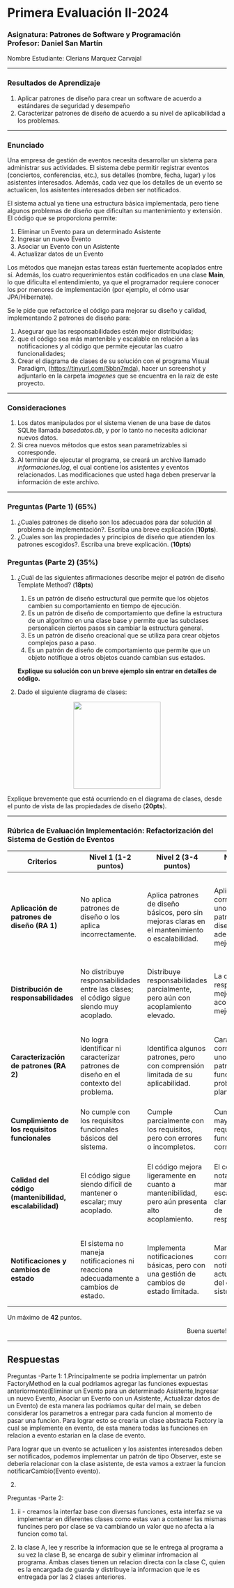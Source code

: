 # Primera Evaluación II-2024

### Asignatura: Patrones de Software y Programación <br> Profesor: Daniel San Martín
Nombre Estudiante: Clerians Marquez Carvajal

<hr>

### Resultados de Aprendizaje

1.	Aplicar patrones de diseño para crear un software de acuerdo a estándares de seguridad y desempeño
2.  Caracterizar patrones de diseño de acuerdo a su nivel de aplicabilidad a los problemas.

<hr>

### Enunciado

Una empresa de gestión de eventos necesita desarrollar un sistema para administrar sus actividades. 
El sistema debe permitir registrar eventos (conciertos, conferencias, etc.), sus detalles (nombre, fecha, lugar) y 
los asistentes interesados. Además, cada vez que los detalles de un evento se actualicen, los asistentes interesados 
deben ser notificados.

El sistema actual ya tiene una estructura básica implementada, pero tiene algunos problemas de diseño que dificultan 
su mantenimiento y extensión. El código que se proporciona permite:

1. Eliminar un Evento para un determinado Asistente
2. Ingresar un nuevo Evento
3. Asociar un Evento con un Asistente
4. Actualizar datos de un Evento

Los métodos que manejan estas tareas están fuertemente acoplados entre sí. Además, los cuatro requerimientos 
están codificados en una clase **Main**, lo que dificulta el entendimiento, ya que el programador requiere
conocer los por menores de implementación (por ejemplo, el cómo usar JPA/Hibernate).

Se le pide que refactorice el código para mejorar su diseño y calidad, implementando 2 patrones de diseño 
para: 
 1. Asegurar que las responsabilidades estén mejor distribuidas; 
 2. que el código sea más mantenible y escalable en relación a las notificaciones y al código que permite ejecutar las cuatro funcionalidades; 
 3. Crear el diagrama de clases de su solución con el programa Visual Paradigm, (https://tinyurl.com/5bbn7mda), hacer 
un screenshot y adjuntarlo en la carpeta _imagenes_ que se encuentra en la raiz de este proyecto.
<hr>

### Consideraciones

1. Los datos manipulados por el sistema vienen de una base de datos SQLite llamada _basedatos.db_,
y por lo tanto no necesita adicionar nuevos datos. 
2. Si crea nuevos métodos que estos sean parametrizables si corresponde.
3. Al terminar de ejecutar el programa, se creará un archivo llamado _informaciones.log_,
el cual contiene los asistentes y eventos relacionados. Las modificaciones que usted
haga deben preservar la información de este archivo.
<hr>

### Preguntas (Parte 1) (65%)

1. ¿Cuales patrones de diseño son los adecuados para dar solución al problema de implementación?. Escriba una breve explicación (**10pts**).
2. ¿Cuales son las propiedades y principios de diseño que atienden los patrones escogidos?. Escriba una breve explicación. (**10pts**)

### Preguntas (Parte 2) (35%)

1. ¿Cuál de las siguientes afirmaciones describe mejor el patrón de diseño Template Method? (**18pts**)
   1. Es un patrón de diseño estructural que permite que los objetos cambien su comportamiento en tiempo de ejecución.
   2. Es un patrón de diseño de comportamiento que define la estructura de un algoritmo en una clase base y permite que 
   las subclases personalicen ciertos pasos sin cambiar la estructura general.
   3. Es un patrón de diseño creacional que se utiliza para crear objetos complejos paso a paso.
   4. Es un patrón de diseño de comportamiento que permite que un objeto notifique a otros objetos cuando cambian sus estados.
   
   **Explique su solución con un breve ejemplo sin entrar en detalles de código.**
2. Dado el siguiente diagrama de clases:

<p align="center">
<img src="imagenes/1.png" width="200">
</p>

Explique brevemente que está ocurriendo en el diagrama de clases, desde el punto de vista de las propiedades de diseño (**20pts**).

<hr>

### Rúbrica de Evaluación Implementación: Refactorización del Sistema de Gestión de Eventos

| **Criterios**                                           | **Nivel 1 (1-2 puntos)**                                                                 | **Nivel 2 (3-4 puntos)**                                                                 | **Nivel 3 (5-6 puntos)**                                                                 | **Nivel 4 (7 puntos)**                                                                  |
|---------------------------------------------------------|------------------------------------------------------------------------------------------|------------------------------------------------------------------------------------------|------------------------------------------------------------------------------------------|------------------------------------------------------------------------------------------|
| **Aplicación de patrones de diseño (RA 1)**             | No aplica patrones de diseño o los aplica incorrectamente.                               | Aplica patrones de diseño básicos, pero sin mejoras claras en el mantenimiento o escalabilidad. | Aplica correctamente uno o más patrones de diseño adecuados, con mejoras visibles.        | Aplica varios patrones de diseño de forma efectiva, mejorando claramente el mantenimiento, escalabilidad y calidad del sistema. |
| **Distribución de responsabilidades**                   | No distribuye responsabilidades entre las clases; el código sigue siendo muy acoplado.    | Distribuye responsabilidades parcialmente, pero aún con acoplamiento elevado.             | La distribución de responsabilidades mejora, con menor acoplamiento y mejor cohesión.     | Excelente distribución de responsabilidades, logrando un código desacoplado y fácil de entender. |
| **Caracterización de patrones (RA 2)**                  | No logra identificar ni caracterizar patrones de diseño en el contexto del problema.      | Identifica algunos patrones, pero con comprensión limitada de su aplicabilidad.           | Caracteriza correctamente uno o más patrones en función del problema planteado.          | Caracteriza y justifica adecuadamente la aplicabilidad de los patrones usados para resolver el problema de manera eficiente. |
| **Cumplimiento de los requisitos funcionales**          | No cumple con los requisitos funcionales básicos del sistema.                            | Cumple parcialmente con los requisitos, pero con errores o incompletos.                  | Cumple con la mayoría de los requisitos funcionales correctamente.                       | Cumple con todos los requisitos funcionales del sistema sin errores.                     |
| **Calidad del código (mantenibilidad, escalabilidad)**  | El código sigue siendo difícil de mantener o escalar; muy acoplado.                      | El código mejora ligeramente en cuanto a mantenibilidad, pero aún presenta alto acoplamiento. | El código es notablemente más mantenible y escalable, con una clara separación de responsabilidades. | El código es altamente mantenible y escalable, con una excelente separación de responsabilidades y bajo acoplamiento. |
| **Notificaciones y cambios de estado**                  | El sistema no maneja notificaciones ni reacciona adecuadamente a cambios de estado.       | Implementa notificaciones básicas, pero con una gestión de cambios de estado limitada.    | Maneja correctamente las notificaciones y actualizaciones del estado del sistema.        | Implementa un mecanismo de notificaciones eficaz, con una gestión de cambios de estado clara y eficiente. |
Un máximo de **42** puntos.


<p align="right">
Buena suerte!
</p>

<hr>

## Respuestas

Preguntas -Parte 1: 
1.Principalmente se podria implementar un patrón FactoryMethod en la cual podriamos agregar las funciones expuestas anteriormente(Eliminar un Evento para un determinado Asistente,Ingresar un nuevo Evento, Asociar un Evento con un Asistente, Actualizar datos de un Evento) de esta manera las podriamos quitar del main, se deben considerar los parametros a entregar para cada funcion al momento de pasar una funcion. Para lograr esto se crearia un clase abstracta Factory la cual se implemente en evento, de esta manera todas las funciones en relacion a evento estarian en la clase de evento.

Para lograr que un evento se actualicen y los asistentes interesados deben ser notificados, podemos implementar un patrón de tipo Observer, este se deberia relacionar con la clase asistente, de esta vamos a extraer la funcion notificarCambio(Evento evento).

2. 

Preguntas -Parte 2: 
1. ii - creamos la interfaz base con diversas funciones, esta interfaz se va implementar en diferentes clases como estas van a contener las mismas funcines pero por clase se va cambiando un valor que no afecta a la funcion como tal.

2. la clase A, lee y rescribe la informacion que se le entrega al programa a su vez la clase B, se encarga de subir y eliminar infromacion al programa. Ambas clases tienen un relacion directa con la clase C, quien es la encargada de guarda y distribuye la informacion que le es entregada por las 2 clases anteriores.  
